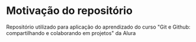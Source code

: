 # Motivação do repositório
Repositório utilizado para aplicação do aprendizado do curso "Git e Github: compartilhando e colaborando em projetos" da Alura
